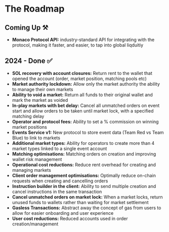 # The Roadmap

## Coming Up ⚒️

* **Monaco Protocol API:** industry-standard API for integrating with the protocol, making it faster, and easier, to tap into global liqduitiy

## 2024 - Done ✅

* **SOL recovery with account closures:** Return rent to the wallet that opened the account (order, market position, matching pools etc)
* **Market authority lockdown:** Allow only the market authority the ability to manage their own markets
* **Ability to void a market:** Return all funds to their original wallet and mark the market as voided
* **In-play markets with bet delay:** Cancel all unmatched orders on event start and allow orders to be taken until market lock, with a specified matching delay
* **Operator and protocol fees:** Ability to set a % commission on winning market positions
* **Events Service v1:** New protocol to store event data (Team Red vs Team Blue) to link to markets
* **Additional market types:** Ability for operators to create more than 4 market types linked to a single event account
* **Matching optimisations:** Matching orders on creation and improving wallet risk management
* **Operational cost reductions:** Reduce rent overhead for creating and managing markets
* **Client order management optimisations:** Optimally reduce on-chain requests when creating and cancelling orders
* **Instruction builder in the client:** Ability to send multiple creation and cancel instructions in the same transaction
* **Cancel unmatched orders on market lock:** When a market locks, return unused funds to wallets rather than waiting for market settlement
* **Gasless Transactions:** Abstract away the concept of gas from users to allow for easier onboarding and user experience
* **User cost reductions:** Reduced accounts used in order creation/management
